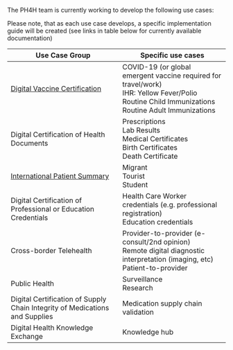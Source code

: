 
The PH4H team is currently working to develop the following use cases: 

Please note, that as each use case develops, a specific implementation guide will be created (see links in table below for currently available documentation)

| Use Case Group | Specific use cases |
|---|---|
| <a href="https://worldhealthorganization.github.io/smart-icvp/StructureDefinition-DVCIPS.html"> Digital Vaccine Certification</a> | COVID-19 (or global emergent vaccine required for travel/work) <br> IHR: Yellow Fever/Polio <br> Routine Child Immunizations <br> Routine Adult Immunizations |
| Digital Certification of Health Documents | Prescriptions <br> Lab Results <br> Medical Certificates <br> Birth Certificates <br> Death Certificate |
| <a href="https://lacpass.racsel.org/"> International Patient Summary</a>  |Migrant <br> Tourist <br> Student|
| Digital Certification of Professional or Education Credentials |Health Care Worker credentials (e.g. professional registration) <br> Education credentials|
| Cross-border Telehealth |Provider-to-provider (e-consult/2nd opinion) <br> Remote digital diagnostic interpretation (imaging, etc) <br> Patient-to-provider|
| Public Health |Surveillance <br> Research | 
| Digital Certification of Supply Chain Integrity of Medications and Supplies | Medication supply chain validation | 
| Digital Health Knowledge Exchange | Knowledge hub |  

